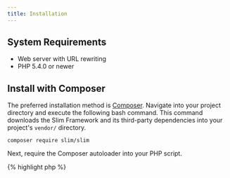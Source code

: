 ```yaml
---
title: Installation
---
```


## System Requirements

* Web server with URL rewriting
* PHP 5.4.0 or newer

## Install with Composer

The preferred installation method is [Composer](https://getcomposer.org/). Navigate into your project directory and execute the following bash command. This command downloads the Slim Framework and its third-party dependencies into your project's `vendor/` directory.

    composer require slim/slim

Next, require the Composer autoloader into your PHP script.

{% highlight php %}
<?php
require 'vendor/autoload.php';
{% endhighlight %}

## Install Manually

You can install the Slim Framework without Composer. Download the Slim Framework files into your project directory. Next, require the `Slim/Autoloader.php` file into your PHP script and invoke its static `register()` method.

{% highlight php %}
<?php
require 'Slim/Autoloader.php';
\Slim\Autoloader::register();
{% endhighlight %}

If you install Slim manually, you are responsible for installing and autoloading these third-party dependencies:

* [Pimple 3.x](http://pimple.sensiolabs.org/)
* [PSR HTTP Message 0.x](https://github.com/php-fig/http-message)
* [FastRoute 4.x](https://github.com/nikic/FastRoute/)
